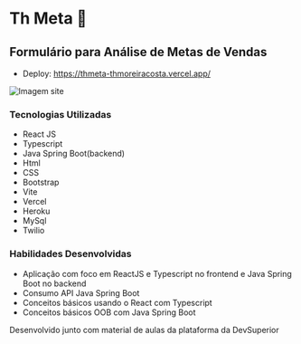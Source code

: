 # Th Meta 🏬
## Formulário para Análise de Metas de Vendas 

- Deploy: https://thmeta-thmoreiracosta.vercel.app/

![Imagem site](..frontend/src/assets/fundo_readme_1.png)

### Tecnologias Utilizadas
- React JS
- Typescript
- Java Spring Boot(backend)
- Html
- CSS
- Bootstrap
- Vite
- Vercel
- Heroku
- MySql
- Twilio

### Habilidades Desenvolvidas
- Aplicação com foco em ReactJS e Typescript no frontend e Java Spring Boot no backend
- Consumo API Java Spring Boot
- Conceitos básicos usando o React com Typescript
- Conceitos básicos OOB com Java Spring Boot


Desenvolvido junto com material de aulas da plataforma da DevSuperior





